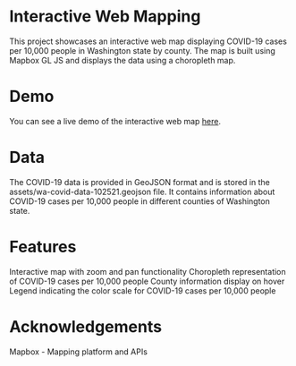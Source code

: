 # Interactive Web Mapping

This project showcases an interactive web map displaying COVID-19 cases per 10,000 people in Washington state by county. The map is built using Mapbox GL JS and displays the data using a choropleth map.

# Demo

You can see a live demo of the interactive web map [here](https://zhonnu.github.io/covid-map/index.html).

# Data
The COVID-19 data is provided in GeoJSON format and is stored in the assets/wa-covid-data-102521.geojson file. It contains information about COVID-19 cases per 10,000 people in different counties of Washington state.

# Features
Interactive map with zoom and pan functionality
Choropleth representation of COVID-19 cases per 10,000 people
County information display on hover
Legend indicating the color scale for COVID-19 cases per 10,000 people

# Acknowledgements
Mapbox - Mapping platform and APIs
